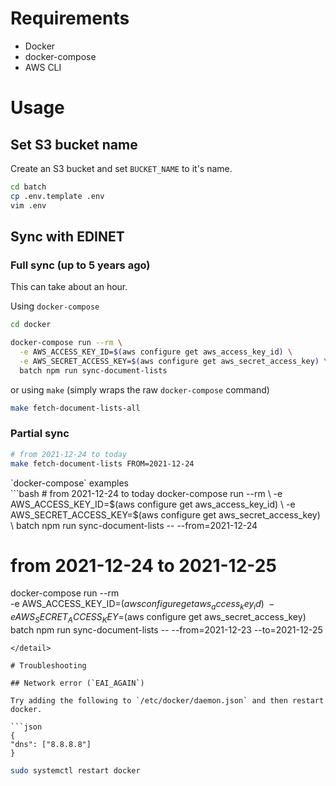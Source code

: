 # Requirements

 - Docker
 - docker-compose
 - AWS CLI

# Usage

## Set S3 bucket name 
Create an S3 bucket and set `BUCKET_NAME` to it's name.

```bash
cd batch
cp .env.template .env
vim .env
```

## Sync with EDINET

### Full sync (up to 5 years ago)

This can take about an hour.

Using `docker-compose`

```bash
cd docker

docker-compose run --rm \
  -e AWS_ACCESS_KEY_ID=$(aws configure get aws_access_key_id) \
  -e AWS_SECRET_ACCESS_KEY=$(aws configure get aws_secret_access_key) \
  batch npm run sync-document-lists
```

or using `make` (simply wraps the raw `docker-compose` command)


```bash
make fetch-document-lists-all
```



### Partial sync

```bash
# from 2021-12-24 to today
make fetch-document-lists FROM=2021-12-24
```

<detail>
  <summary>`docker-compose` examples</summary>
  ```bash
  # from 2021-12-24 to today
  docker-compose run --rm \
    -e AWS_ACCESS_KEY_ID=$(aws configure get aws_access_key_id) \
    -e AWS_SECRET_ACCESS_KEY=$(aws configure get aws_secret_access_key) \
    batch npm run sync-document-lists -- --from=2021-12-24

  # from 2021-12-24 to 2021-12-25
  docker-compose run --rm \
    -e AWS_ACCESS_KEY_ID=$(aws configure get aws_access_key_id) \
    -e AWS_SECRET_ACCESS_KEY=$(aws configure get aws_secret_access_key) \
    batch npm run sync-document-lists -- --from=2021-12-23 --to=2021-12-25
  ```
</detail>

# Troubleshooting

## Network error (`EAI_AGAIN`)

Try adding the following to `/etc/docker/daemon.json` and then restart docker.

```json
{
  "dns": ["8.8.8.8"]
}
```

```bash
sudo systemctl restart docker
```

